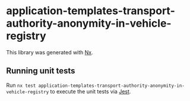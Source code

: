 # application-templates-transport-authority-anonymity-in-vehicle-registry

This library was generated with [Nx](https://nx.dev).

## Running unit tests

Run `nx test application-templates-transport-authority-anonymity-in-vehicle-registry` to execute the unit tests via [Jest](https://jestjs.io).
